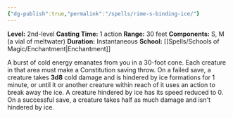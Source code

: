 ```yaml
---
{"dg-publish":true,"permalink":"/spells/rime-s-binding-ice/"}
---
```


**Level:** 2nd-level
**Casting Time:** 1 action
**Range:** 30 feet
**Components:** S, M (a vial of meltwater)
**Duration:** Instantaneous
**School:** [[Spells/Schools of Magic/Enchantment\|Enchantment]]

A burst of cold energy emanates from you in a 30-foot cone. Each creature in that area must make a Constitution saving throw. On a failed save, a creature takes **3d8** cold damage and is hindered by ice formations for 1 minute, or until it or another creature within reach of it uses an action to break away the ice. A creature hindered by ice has its speed reduced to 0. On a successful save, a creature takes half as much damage and isn't hindered by ice.